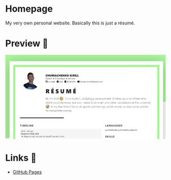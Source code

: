 # Homepage
My very own personal website. Basically this is just a résumé.

# Preview :newspaper:

![](./assets/images/ogimage.jpg)

# Links :link:

- [GitHub Pages](https://chumakk.github.io/homepage)
